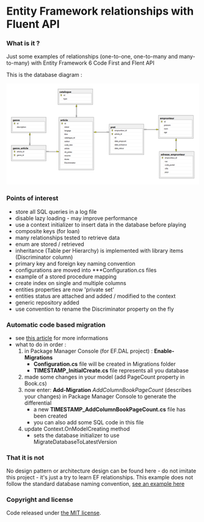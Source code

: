 Entity Framework relationships with Fluent API
===

### What is it ?

Just some examples of relationships (one-to-one, one-to-many and many-to-many) with Entity Framework 6 Code First and Flent API

This is the database diagram :

![Database diagram](https://github.com/lionelrepellin/entity-framework-relationship/blob/master/database-diagram.png "Database diagram")

### Points of interest

- store all SQL queries in a log file
- disable lazy loading - may improve performance
- use a context initializer to insert data in the database before playing
- composite keys (for loan)
- many relationships tested to retrieve data
- enum are stored / retrieved
- inheritance (Table per Hierarchy) is implemented with library items (Discriminator column)
- primary key and foreign key naming convention
- configurations are moved into ***Configuration.cs files
- example of a stored procedure mapping
- create index on single and multiple columns
- entities properties are now 'private set'
- entities status are attached and added / modified to the context
- generic repository added
- use convention to rename the Discriminator property on the fly

### Automatic code based migration

- see [this article](http://rdonfack.developpez.com/tutoriels/dotnet/entity-framework-decouverte-code-first-migrations/ "Entity Framework Code First Migration") for more informations
- what to do in order :
    1. in Package Manager Console (for EF.DAL project) : **Enable-Migrations**
        - **Configuration.cs** file will be created in Migrations folder
        - **TIMESTAMP_InitialCreate.cs** file represents all you database
    2. made some changes in your model (add PageCount property in Book.cs)    
    3. now enter: **Add-Migration** *AddColumnBookPageCount* (describes your changes) in Package Manager Console to generate the differential
        - a new **TIMESTAMP_AddColumnBookPageCount.cs** file has been created
        - you can also add some SQL code in this file
    4. update Context.OnModelCreating method
        - sets the database initializer to use MigrateDatabaseToLatestVersion 

### That it is not

No design pattern or architecture design can be found here - do not imitate this project - it's just a try to learn EF relationships. This example does not follow the standard database naming convention, [see an example here](http://stackoverflow.com/questions/3593582/database-naming-conventions-by-microsoft)

### Copyright and license

Code released under [the MIT license](https://github.com/twbs/bootstrap/blob/master/LICENSE).